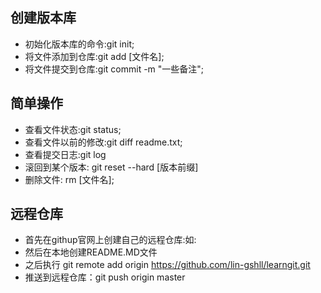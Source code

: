 ## 创建版本库
   + 初始化版本库的命令:git init;
   + 将文件添加到仓库:git add [文件名];
   + 将文件提交到仓库:git commit -m "一些备注";
## 简单操作
   + 查看文件状态:git status;
   + 查看文件以前的修改:git diff readme.txt;
   + 查看提交日志:git log
   + 滚回到某个版本: git reset --hard [版本前缀]
   + 删除文件: rm [文件名];
## 远程仓库
   + 首先在githup官网上创建自己的远程仓库:如:
   + 然后在本地创建README.MD文件
   + 之后执行 git remote add origin https://github.com/lin-gshll/learngit.git
   + 推送到远程仓库：git push origin master